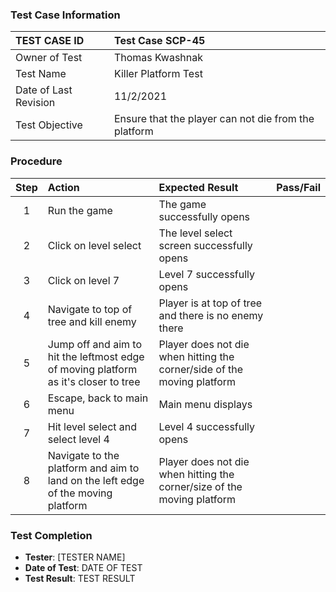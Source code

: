 ### Test Case Information
| TEST CASE ID | Test Case SCP-45 |
| :--- | :--- |
| Owner of Test | Thomas Kwashnak |
| Test Name | Killer Platform Test |
| Date of Last Revision | 11/2/2021|
| Test Objective | Ensure that the player can not die from the platform|

### Procedure

|Step | Action | Expected Result | Pass/Fail     |
|:---:| :---        |    :----  | :---: |
|1| Run the game| The game successfully opens ||
|2|Click on level select|The level select screen successfully opens||
|3|Click on level 7|Level 7 successfully opens||
|4|Navigate to top of tree and kill enemy|Player is at top of tree and there is no enemy there||
|5|Jump off and aim to hit the leftmost edge of moving platform as it's closer to tree|Player does not die when hitting the corner/side of the moving platform||
|6|Escape, back to main menu|Main menu displays||
|7|Hit level select and select level 4|Level 4 successfully opens||
|8|Navigate to the platform and aim to land on the left edge of the moving platform|Player does not die when hitting the corner/size of the moving platform||

### Test Completion
- **Tester**: [TESTER NAME]
- **Date of Test**: DATE OF TEST
- **Test Result**: TEST RESULT

